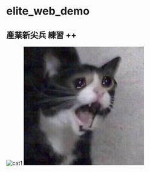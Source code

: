 # elite_web_demo
產業新尖兵 練習
++
--

![cat1](https://i.imgur.com/lus3hWV.jpeg)
![cat2](./image/cat.jpeg)